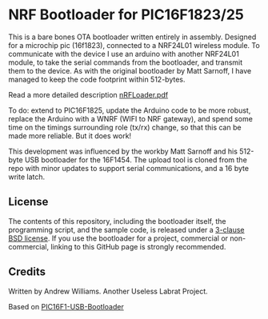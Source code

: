 NRF Bootloader for PIC16F1823/25
================================

This is a bare bones OTA bootloader written entirely in assembly. Designed for a microchip pic (16f1823), connected to a NRF24L01 wireless module. To communicate with the device I use an arduino with another NRF24L01 module, to take the serial commands from the bootloader, and transmit them to the device. As with the original bootloader by Matt Sarnoff, I have managed to keep the code footprint within 512-bytes.

Read a more detailed description [nRFLoader.pdf](https://github.com/LabRat3K/nRFLoader/blob/main/Documentation/nRFLoader.pdf)

To do: extend to PIC16F1825, update the Arduino code to be more robust, replace the Arduino with a WNRF (WIFI to NRF gateway), and spend some time on the timings surrounding role (tx/rx) change, so that this can be made more reliable. But it does work! 

This development was influenced by the workby Matt Sarnoff and his 512-byte USB bootloader for the 16F1454. The upload tool is cloned from the repo with minor updates to support serial communications, and a 16 byte write latch. 

## License

The contents of this repository, including the bootloader itself, the programming script, and the sample code, is released under a [3-clause BSD license](LICENSE). If you use the bootloader for a project, commercial or non-commercial, linking to this GitHub page is strongly recommended. 

## Credits

Written by Andrew Williams.
Another Useless Labrat Project.

Based on [PIC16F1-USB-Bootloader](https://github.com/74hc595/PIC16F1-USB-Bootloader)
